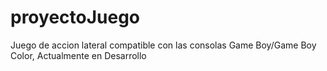 # proyectoJuego
Juego de accion lateral compatible con las consolas Game Boy/Game Boy Color, Actualmente en Desarrollo
